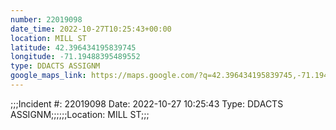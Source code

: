 ```yaml
---
number: 22019098
date_time: 2022-10-27T10:25:43+00:00
location: MILL ST
latitude: 42.396434195839745
longitude: -71.19488395489552
type: DDACTS ASSIGNM
google_maps_link: https://maps.google.com/?q=42.396434195839745,-71.19488395489552
---
```


;;;Incident #: 22019098  Date: 2022-10-27 10:25:43   Type: DDACTS ASSIGNM;;;;;;Location: MILL ST;;;
